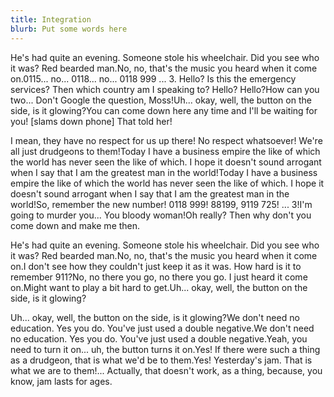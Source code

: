 ```yaml
---
title: Integration
blurb: Put some words here
---
```


He's had quite an evening. Someone stole his wheelchair. Did you see who it was? Red bearded man.No, no, that's the music you heard when it come on.0115... no... 0118... no... 0118 999 ... 3. Hello? Is this the emergency services? Then which country am I speaking to? Hello? Hello?How can you two... Don't Google the question, Moss!Uh... okay, well, the button on the side, is it glowing?You can come down here any time and I'll be waiting for you! [slams down phone] That told her!

I mean, they have no respect for us up there! No respect whatsoever! We're all just drudgeons to them!Today I have a business empire the like of which the world has never seen the like of which. I hope it doesn't sound arrogant when I say that I am the greatest man in the world!Today I have a business empire the like of which the world has never seen the like of which. I hope it doesn't sound arrogant when I say that I am the greatest man in the world!So, remember the new number! 0118 999! 88199, 9119 725! ... 3!I'm going to murder you... You bloody woman!Oh really? Then why don't you come down and make me then.

He's had quite an evening. Someone stole his wheelchair. Did you see who it was? Red bearded man.No, no, that's the music you heard when it come on.I don't see how they couldn't just keep it as it was. How hard is it to remember 911?No, no there you go, no there you go. I just heard it come on.Might want to play a bit hard to get.Uh... okay, well, the button on the side, is it glowing?

Uh... okay, well, the button on the side, is it glowing?We don't need no education. Yes you do. You've just used a double negative.We don't need no education. Yes you do. You've just used a double negative.Yeah, you need to turn it on... uh, the button turns it on.Yes! If there were such a thing as a drudgeon, that is what we'd be to them.Yes! Yesterday's jam. That is what we are to them!... Actually, that doesn't work, as a thing, because, you know, jam lasts for ages.
